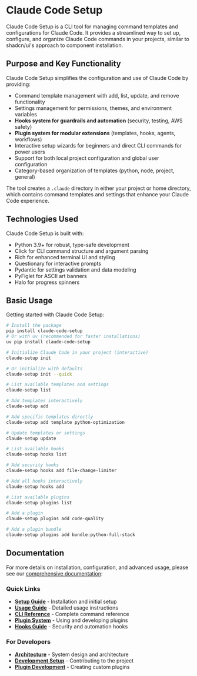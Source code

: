 # Claude Code Setup

Claude Code Setup is a CLI tool for managing command templates and configurations for Claude Code. It provides a streamlined way to set up, configure, and organize Claude Code commands in your projects, similar to shadcn/ui's approach to component installation.

## Purpose and Key Functionality

Claude Code Setup simplifies the configuration and use of Claude Code by providing:

- Command template management with add, list, update, and remove functionality
- Settings management for permissions, themes, and environment variables
- **Hooks system for guardrails and automation** (security, testing, AWS safety)
- **Plugin system for modular extensions** (templates, hooks, agents, workflows)
- Interactive setup wizards for beginners and direct CLI commands for power users
- Support for both local project configuration and global user configuration
- Category-based organization of templates (python, node, project, general)

The tool creates a `.claude` directory in either your project or home directory, which contains command templates and settings that enhance your Claude Code experience.

## Technologies Used

Claude Code Setup is built with:

- Python 3.9+ for robust, type-safe development
- Click for CLI command structure and argument parsing
- Rich for enhanced terminal UI and styling
- Questionary for interactive prompts
- Pydantic for settings validation and data modeling
- PyFiglet for ASCII art banners
- Halo for progress spinners

## Basic Usage

Getting started with Claude Code Setup:

```bash
# Install the package
pip install claude-code-setup
# Or with uv (recommended for faster installations)
uv pip install claude-code-setup

# Initialize Claude Code in your project (interactive)
claude-setup init

# Or initialize with defaults
claude-setup init --quick

# List available templates and settings
claude-setup list

# Add templates interactively
claude-setup add

# Add specific templates directly
claude-setup add template python-optimization

# Update templates or settings
claude-setup update

# List available hooks
claude-setup hooks list

# Add security hooks
claude-setup hooks add file-change-limiter

# Add all hooks interactively
claude-setup hooks add

# List available plugins
claude-setup plugins list

# Add a plugin
claude-setup plugins add code-quality

# Add a plugin bundle
claude-setup plugins add bundle:python-full-stack
```

## Documentation

For more details on installation, configuration, and advanced usage, please see our [comprehensive documentation](./docs/README.md):

### Quick Links
- [**Setup Guide**](./docs/guides/SETUP.md) - Installation and initial setup
- [**Usage Guide**](./docs/guides/USAGE.md) - Detailed usage instructions  
- [**CLI Reference**](./docs/guides/CLI_REFERENCE.md) - Complete command reference
- [**Plugin System**](./docs/api/PLUGINS.md) - Using and developing plugins
- [**Hooks Guide**](./docs/guides/HOOKS.md) - Security and automation hooks

### For Developers
- [**Architecture**](./docs/development/ARCHITECTURE.md) - System design and architecture
- [**Development Setup**](./docs/development/DEVELOPMENT_SETUP.md) - Contributing to the project
- [**Plugin Development**](./docs/api/PLUGIN_DEVELOPMENT.md) - Creating custom plugins